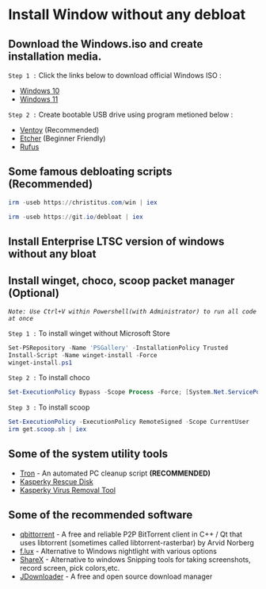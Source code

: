 # Install Window without any debloat

## Download the Windows.iso and create installation media.

`Step 1 :` Click the links below to download official Windows ISO :

- [Windows 10](https://www.microsoft.com/software-download/windows10)
- [Windows 11](https://www.microsoft.com/software-download/windows11)

`Step 2 :` Create bootable USB drive using program metioned below :

- [Ventoy](https://www.ventoy.net/en/download.html) (Recommended)
- [Etcher](https://www.balena.io/etcher) (Beginner Friendly)
- [Rufus](https://rufus.ie/en/)

## Some famous debloating scripts (Recommended)

```powershell
irm -useb https://christitus.com/win | iex
```

```powershell
irm -useb https://git.io/debloat | iex
```

## Install Enterprise LTSC version of windows without any bloat

## Install winget, choco, scoop packet manager (Optional)

_`Note: Use Ctrl+V within Powershell(with Administrator) to run all code at once`_

`Step 1 :` To install winget without Microsoft Store

```powershell
Set-PSRepository -Name 'PSGallery' -InstallationPolicy Trusted
Install-Script -Name winget-install -Force
winget-install.ps1
```

`Step 2 :` To install choco

```powershell
Set-ExecutionPolicy Bypass -Scope Process -Force; [System.Net.ServicePointManager]::SecurityProtocol = [System.Net.ServicePointManager]::SecurityProtocol -bor 3072; iex ((New-Object System.Net.WebClient).DownloadString('https://community.chocolatey.org/install.ps1'))
```

`Step 3 :` To install scoop

```powershell
Set-ExecutionPolicy -ExecutionPolicy RemoteSigned -Scope CurrentUser
irm get.scoop.sh | iex
```

## Some of the system utility tools

- [Tron](https://github.com/bmrf/tron) - An automated PC cleanup script **(RECOMMENDED)**
- [Kasperky Rescue Disk](https://www.kaspersky.co.in/downloads/free-rescue-disk)
- [Kasperky Virus Removal Tool](https://www.kaspersky.co.in/downloads/free-virus-removal-tool)

## Some of the recommended software

- [qbittorrent](https://www.qbittorrent.org/download) - A free and reliable P2P BitTorrent client in C++ / Qt that uses libtorrent (sometimes called libtorrent-rasterbar) by Arvid Norberg
- [f.lux](https://justgetflux.com/) - Alternative to Windows nightlight with various options
- [ShareX](https://getsharex.com/) - Alternative to windows Snipping tools for taking screenshots, record screen, pick colors,etc.
- [JDownloader](https://jdownloader.org/) - A free and open source download manager
